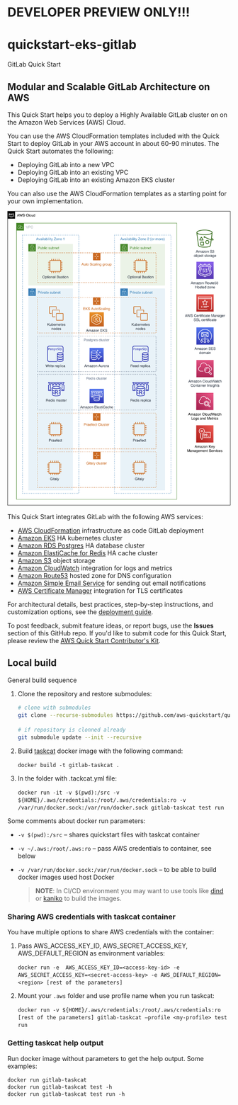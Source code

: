 # DEVELOPER PREVIEW ONLY!!!
# quickstart-eks-gitlab
GitLab Quick Start 
## Modular and Scalable GitLab Architecture on AWS

This Quick Start helps you to deploy a Highly Available GitLab cluster on on the Amazon Web Services (AWS) Cloud.

You can use the AWS CloudFormation templates included with the Quick Start to deploy GitLab
in your AWS account in about 60-90 minutes. The Quick Start automates the following:

- Deploying GitLab into a new VPC
- Deploying GitLab into an existing VPC
- Deploying GitLab into an existing Amazon EKS cluster

You can also use the AWS CloudFormation templates as a starting point for your own implementation.

![Quick Start architecture for Modular and Scalable GitLab Architecture](docs/images/architecture_diagram.png)

This Quick Start integrates GitLab with the following AWS services:

* [AWS CloudFormation](https://aws.amazon.com/cloudformation/) infrastructure as code GitLab deployment
* [Amazon EKS](https://aws.amazon.com/eks/) HA kubernetes cluster
* [Amazon RDS Postgres](https://aws.amazon.com/rds/postgresql/) HA database cluster
* [Amazon ElastiCache for Redis](https://aws.amazon.com/elasticache/redis/) HA cache cluster
* [Amazon S3](https://aws.amazon.com/s3/) object storage
* [Amazon CloudWatch](https://aws.amazon.com/cloudwatch/) integration for logs and metrics
* [Amazon Route53](https://aws.amazon.com/route53/) hosted zone for DNS configuration
* [Amazon Simple Email Service](https://aws.amazon.com/ses/) for sending out email notifications 
* [AWS Certificate Manager](https://aws.amazon.com/certificate-manager/) integration for TLS certificates

For architectural details, best practices, step-by-step instructions, and customization options, see the [deployment guide](https://aws-quickstart.github.io/quickstart-eks-gitlab/).

To post feedback, submit feature ideas, or report bugs, use the **Issues** section of this GitHub repo. 
If you'd like to submit code for this Quick Start, please review the [AWS Quick Start Contributor's Kit](https://aws-quickstart.github.io/).

## Local build 

General build sequence
1. Clone the repository and restore submodules:

   ```sh
   # clone with submodules
   git clone --recurse-submodules https://github.com/aws-quickstart/quickstart-eks-gitlab.git
   
   # if repository is clonned already
   git submodule update --init --recursive
   ```
2. Build [taskcat](https://github.com/aws-quickstart/taskcat) docker image with the following command:

    ```docker build -t gitlab-taskcat .```
3. In the folder with .tackcat.yml file:
   
    ```docker run -it -v $(pwd):/src -v ${HOME}/.aws/credentials:/root/.aws/credentials:ro -v /var/run/docker.sock:/var/run/docker.sock gitlab-taskcat test run```
 
Some comments about docker run parameters:

- ```-v $(pwd):/src``` – shares quickstart files with taskcat container
- ```-v ~/.aws:/root/.aws:ro``` – pass AWS credentials to container, see below
- ```-v /var/run/docker.sock:/var/run/docker.sock``` – to be able to build docker images used host Docker

  > **NOTE**: 
  > In CI/CD environment you may want to use tools like [dind](https://hub.docker.com/_/docker) or [kaniko](https://github.com/GoogleContainerTools/kaniko)
  > to build the images. 

### Sharing AWS credentials with taskcat container
You have multiple options to share AWS credentials with the container:

1. Pass AWS_ACCESS_KEY_ID, AWS_SECRET_ACCESS_KEY, AWS_DEFAULT_REGION as environment variables:

    ```docker run -e  AWS_ACCESS_KEY_ID=<access-key-id> -e AWS_SECRET_ACCESS_KEY=<secret-access-key> -e AWS_DEFAULT_REGION=<region> [rest of the parameters]```

1. Mount your ```.aws``` folder and use profile name when you run taskcat:

    ```docker run -v ${HOME}/.aws/credentials:/root/.aws/credentials:ro [rest of the parameters] gitlab-taskcat –profile <my-profile> test run```
 
### Getting taskcat help output
Run docker image without parameters to get the help output. Some examples:

```
docker run gitlab-taskcat
docker run gitlab-taskcat test -h
docker run gitlab-taskcat test run -h
```
